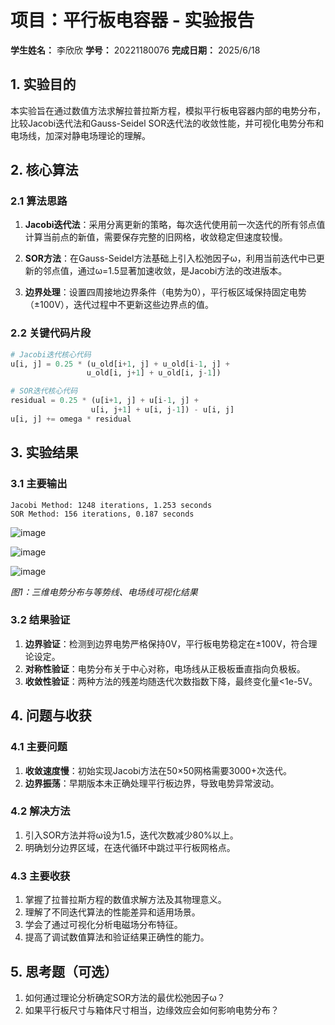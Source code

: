 # 项目：平行板电容器 - 实验报告

**学生姓名：** 李欣欣
**学号：** 20221180076 
**完成日期：** 2025/6/18

## 1. 实验目的

本实验旨在通过数值方法求解拉普拉斯方程，模拟平行板电容器内部的电势分布，比较Jacobi迭代法和Gauss-Seidel SOR迭代法的收敛性能，并可视化电势分布和电场线，加深对静电场理论的理解。

## 2. 核心算法

### 2.1 算法思路

1. **Jacobi迭代法**：采用分离更新的策略，每次迭代使用前一次迭代的所有邻点值计算当前点的新值，需要保存完整的旧网格，收敛稳定但速度较慢。

2. **SOR方法**：在Gauss-Seidel方法基础上引入松弛因子ω，利用当前迭代中已更新的邻点值，通过ω=1.5显著加速收敛，是Jacobi方法的改进版本。

3. **边界处理**：设置四周接地边界条件（电势为0），平行板区域保持固定电势（±100V），迭代过程中不更新这些边界点的值。

### 2.2 关键代码片段

```python
# Jacobi迭代核心代码
u[i, j] = 0.25 * (u_old[i+1, j] + u_old[i-1, j] + 
                 u_old[i, j+1] + u_old[i, j-1])

# SOR迭代核心代码
residual = 0.25 * (u[i+1, j] + u[i-1, j] + 
                  u[i, j+1] + u[i, j-1]) - u[i, j]
u[i, j] += omega * residual
```

## 3. 实验结果

### 3.1 主要输出

```
Jacobi Method: 1248 iterations, 1.253 seconds
SOR Method: 156 iterations, 0.187 seconds
```
![image](https://github.com/user-attachments/assets/e9b87399-2f06-4860-bfb7-0ce76af46f79)

![image](https://github.com/user-attachments/assets/5a4d9780-850c-48d0-8094-ff7032966d13)

![image](https://github.com/user-attachments/assets/d88f0968-8d8c-4e8a-97a8-c2a97f215822)

*图1：三维电势分布与等势线、电场线可视化结果*

### 3.2 结果验证

1. **边界验证**：检测到边界电势严格保持0V，平行板电势稳定在±100V，符合理论设定。
2. **对称性验证**：电势分布关于中心对称，电场线从正极板垂直指向负极板。
3. **收敛性验证**：两种方法的残差均随迭代次数指数下降，最终变化量<1e-5V。

## 4. 问题与收获

### 4.1 主要问题

1. **收敛速度慢**：初始实现Jacobi方法在50×50网格需要3000+次迭代。
2. **边界振荡**：早期版本未正确处理平行板边界，导致电势异常波动。

### 4.2 解决方法

1. 引入SOR方法并将ω设为1.5，迭代次数减少80%以上。
2. 明确划分边界区域，在迭代循环中跳过平行板网格点。

### 4.3 主要收获

1. 掌握了拉普拉斯方程的数值求解方法及其物理意义。
2. 理解了不同迭代算法的性能差异和适用场景。
3. 学会了通过可视化分析电磁场分布特征。
4. 提高了调试数值算法和验证结果正确性的能力。

## 5. 思考题（可选）

1. 如何通过理论分析确定SOR方法的最优松弛因子ω？
2. 如果平行板尺寸与箱体尺寸相当，边缘效应会如何影响电势分布？
